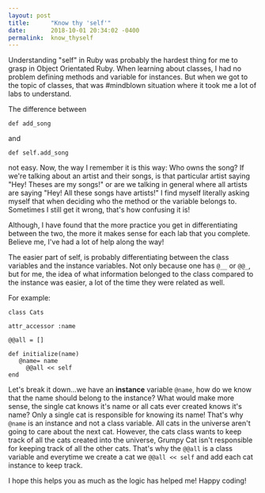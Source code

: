 ```yaml
---
layout: post
title:      "Know thy 'self'"
date:       2018-10-01 20:34:02 -0400
permalink:  know_thyself
---
```



Understanding "self" in Ruby was probably the hardest thing for me to grasp in Object Orientated Ruby. When learning about classes, I had no problem defining methods and variable for instances. But when we got to the topic of classes, that was #mindblown situation where it took me a lot of labs to understand.

The difference between 

`def add_song`

and

`def self.add_song`

not easy. Now, the way I remember it is this way:
Who owns the song? If we're talking about an artist and their songs, is that particular artist saying "Hey! Theses are my songs!" or are we talking in general where all artists are saying "Hey! All these songs have artists!" I find myself literally asking myself that when deciding who the method or the variable belongs to. Sometimes I still get it wrong, that's how confusing it is!

Although, I have found that the more practice you get in differentiating between the two, the more it makes sense for each lab that you complete. Believe me, I've had a lot of help along the way!

The easier part of self, is probably differentiating between the class variables and the instance variables. Not only because one has `@__` or `@@_`, but for me, the idea of what information belonged to the class compared to the instance was easier, a lot of the time they were related as well. 

For example:

```
class Cats

attr_accessor :name

@@all = []

def initialize(name)
   @name= name
	 @@all << self
end
```

Let's break it down...we have an **instance** variable `@name`, how do we know that the name should belong to the instance? What would make more sense, the single cat knows it's name or all cats ever created knows it's name?
Only a single cat is responsible for knowing its name! That's why `@name` is an instance and not a class variable. All cats in the universe aren't going to care about the next cat.
However, the cats class wants to keep track of all the cats created into the universe, Grumpy Cat isn't responsible for keeping track of all the other cats. That's why the `@@all` is a class variable and everytime we create a cat we `@@all << self` and add each cat instance to keep track.

I hope this helps you as much as the logic has helped me! Happy coding!
